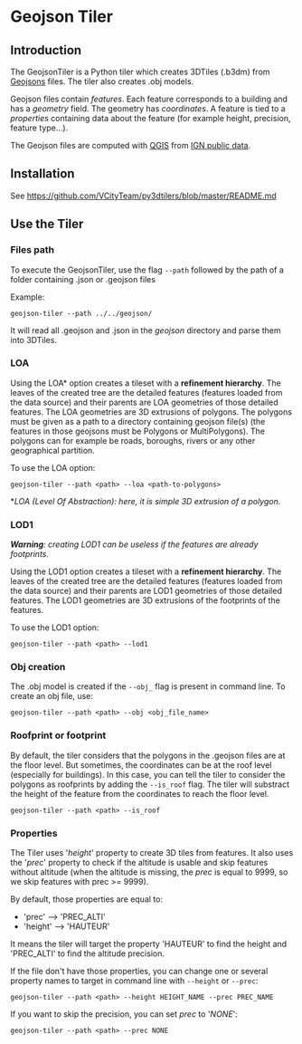 # Geojson Tiler

## Introduction
The GeojsonTiler is a Python tiler which creates 3DTiles (.b3dm) from [Geojsons](https://en.wikipedia.org/wiki/GeoJSON) files.
The tiler also creates .obj models.

Geojson files contain _features_. Each feature corresponds to a building and has a _geometry_ field. The geometry has _coordinates_. A feature is tied to a _properties_ containing data about the feature (for example height, precision, feature type...).

The Geojson files are computed with [QGIS](https://www.qgis.org/en/site/) from [IGN public data](https://geoservices.ign.fr/telechargement).
## Installation
See https://github.com/VCityTeam/py3dtilers/blob/master/README.md

## Use the Tiler
### Files path
To execute the GeojsonTiler, use the flag `--path` followed by the path of a folder containing .json or .geojson files

Example:
```
geojson-tiler --path ../../geojson/
```
It will read all .geojson and .json in the _geojson_ directory and parse them into 3DTiles.

### LOA
Using the LOA\* option creates a tileset with a __refinement hierarchy__. The leaves of the created tree are the detailed features (features loaded from the data source) and their parents are LOA geometries of those detailed features. The LOA geometries are 3D extrusions of polygons. The polygons must be given as a path to a directory containing geojson file(s) (the features in those geojsons must be Polygons or MultiPolygons). The polygons can for example be roads, boroughs, rivers or any other geographical partition.

To use the LOA option:
```
geojson-tiler --path <path> --loa <path-to-polygons>
```

\*_LOA (Level Of Abstraction): here, it is simple 3D extrusion of a polygon._

### LOD1
___Warning__: creating LOD1 can be useless if the features are already footprints._


Using the LOD1 option creates a tileset with a __refinement hierarchy__. The leaves of the created tree are the detailed features (features loaded from the data source) and their parents are LOD1 geometries of those detailed features. The LOD1 geometries are 3D extrusions of the footprints of the features.

To use the LOD1 option:
```
geojson-tiler --path <path> --lod1
```
### Obj creation
The .obj model is created if the `--obj_` flag is present in command line. To create an obj file, use:
```
geojson-tiler --path <path> --obj <obj_file_name>
```

### Roofprint or footprint
By default, the tiler considers that the polygons in the .geojson files are at the floor level. But sometimes, the coordinates can be at the roof level (especially for buildings). In this case, you can tell the tiler to consider the polygons as roofprints by adding the `--is_roof` flag. The tiler will substract the height of the feature from the coordinates to reach the floor level.

```
geojson-tiler --path <path> --is_roof
```
### Properties
The Tiler uses '_height_' property to create 3D tiles from features. It also uses the '_prec_' property to check if the altitude is usable and skip features without altitude (when the altitude is missing, the _prec_ is equal to 9999, so we skip features with prec >= 9999).

By default, those properties are equal to:
- 'prec' --> 'PREC_ALTI'
- 'height' --> 'HAUTEUR'

It means the tiler will target the property 'HAUTEUR' to find the height and 'PREC_ALTI' to find the altitude precision.

If the file don't have those properties, you can change one or several property names to target in command line with `--height` or `--prec`:
```
geojson-tiler --path <path> --height HEIGHT_NAME --prec PREC_NAME
```
If you want to skip the precision, you can set _prec_ to '_NONE_':
```
geojson-tiler --path <path> --prec NONE
```
